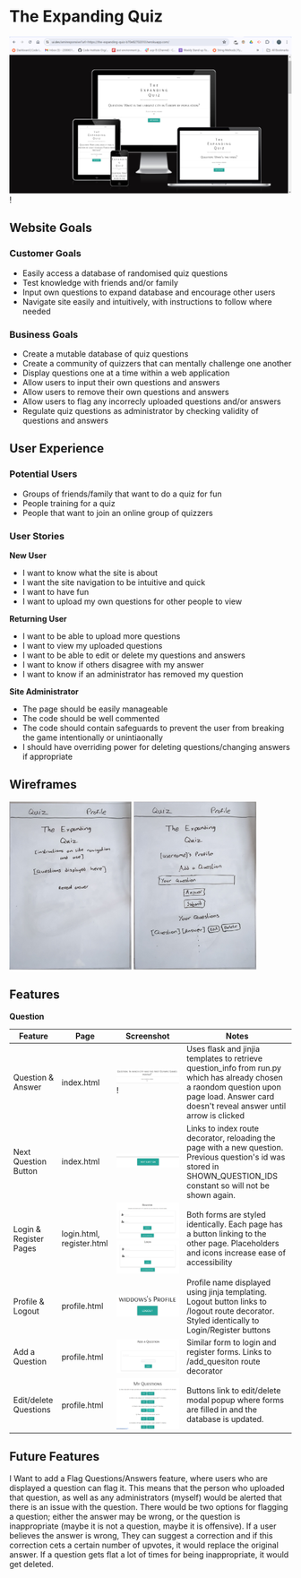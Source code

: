 # The Expanding Quiz

![screenshot](assets/images/amiresponsive.png)!

## Website Goals

### Customer Goals

- Easily access a database of randomised quiz questions
- Test knowledge with friends and/or family
- Input own questions to expand database and encourage other users
- Navigate site easily and intuitively, with instructions to follow where needed

### Business Goals

- Create a mutable database of quiz questions
- Create a community of quizzers that can mentally challenge one another
- Display questions one at a time within a web application
- Allow users to input their own questions and answers
- Allow users to remove their own questions and answers
- Allow users to flag any incorrecly uploaded questions and/or answers
- Regulate quiz questions as administrator by checking validity of questions and answers

## User Experience

### Potential Users

- Groups of friends/family that want to do a quiz for fun
- People training for a quiz
- People that want to join an online group of quizzers

### User Stories

__New User__

- I want to know what the site is about
- I want the site navigation to be intuitive and quick
- I want to have fun
- I want to upload my own questions for other people to view

__Returning User__

- I want to be able to upload more questions
- I want to view my uploaded questions
- I want to be able to edit or delete my questions and answers
- I want to know if others disagree with my answer
- I want to know if an administrator has removed my question

__Site Administrator__

- The page should be easily manageable
- The code should be well commented
- The code should contain safeguards to prevent the user from breaking the game intentionally or unintiaonally
- I should have overriding power for deleting questions/changing answers if appropriate

## Wireframes

<img src="./assets/images/index-wireframe.jpg" height="300px">  <img src="./assets/images/profile-wireframe.jpg" height="300px">

## Features

__Question__



| Feature | Page | Screenshot | Notes |
| --- | --- | --- | --- |
| Question & Answer | index.html | ![screenshot](assets/images/Q-and-A.png)! | Uses flask and jinjia templates to retrieve question_info from run.py which has already chosen a raondom question upon page load. Answer card doesn't reveal answer until arrow is clicked |
| Next Question Button | index.html | ![screenshot](assets/images/next-question-button.png) | Links to index route decorator, reloading the page with a new question. Previous question's id was stored in SHOWN_QUESTION_IDS constant so will not be shown again. |
| Login & Register Pages | login.html, register.html | ![screenshot](assets/images/register-form.png) ![screenshot](assets/images/login-form.png) | Both forms are styled identically. Each page has a button linking to the other page. Placeholders and icons increase ease of accessibility |
|  Profile & Logout | profile.html | ![screenshot](assets/images/profile-and-logout.png) | Profile name displayed using jinja templating. Logout button links to /logout route decorator. Styled identically to Login/Register buttons |
| Add a Question | profile.html | ![screenshot](assets/images/add-question-form.png) | Similar form to login and register forms. Links to /add_quesiton route decorator |
| Edit/delete Questions | profile.html | ![screenshot](assets/images/edit-or-delete.png) | Buttons link to edit/delete modal popup where forms are filled in and the database is updated. |

## Future Features

I Want to add a Flag Questions/Answers feature, where users who are displayed a question can flag it. This means that the person who uploaded that question, as well as any administrators (myself) would be alerted that there is an issue with the question. There would be two options for flagging a question; either the answer may be wrong, or the question is inappropriate (maybe it is not a question, maybe it is offensive). If a user believes the answer is wrong, They can suggest a correction and if this correction cets a certain number of upvotes, it would replace the original answer. If a question gets flat a lot of times for being inappropriate, it would get deleted. 